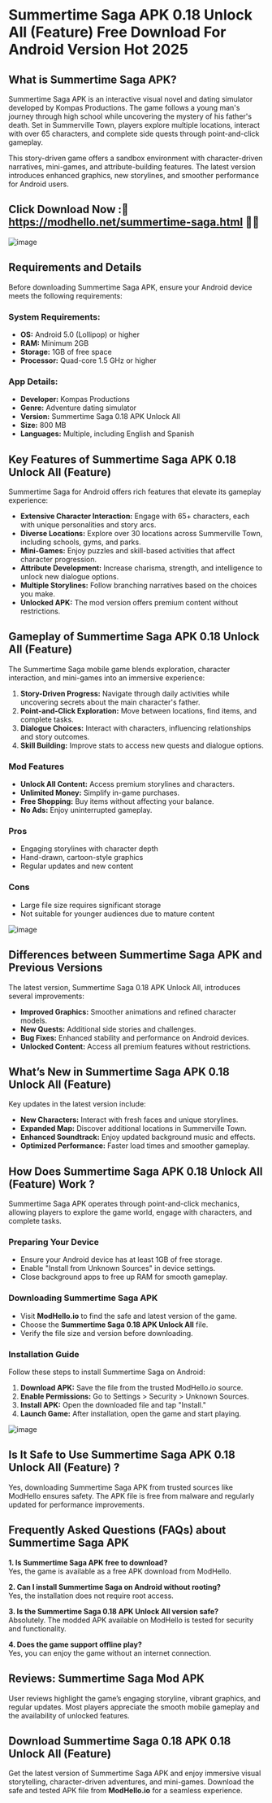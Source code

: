 # Summertime Saga APK 0.18 Unlock All (Feature) Free Download For Android Version Hot 2025

## What is Summertime Saga APK?
Summertime Saga APK is an interactive visual novel and dating simulator developed by Kompas Productions. The game follows a young man's journey through high school while uncovering the mystery of his father's death. Set in Summerville Town, players explore multiple locations, interact with over 65 characters, and complete side quests through point-and-click gameplay. 

This story-driven game offers a sandbox environment with character-driven narratives, mini-games, and attribute-building features. The latest version introduces enhanced graphics, new storylines, and smoother performance for Android users.

## Click Download Now :🔞 https://modhello.net/summertime-saga.html 🔞📲
![image](https://github.com/user-attachments/assets/97b37d21-7256-4f00-ac74-3fde5c108521)


## Requirements and Details
Before downloading Summertime Saga APK, ensure your Android device meets the following requirements:

### **System Requirements:**
- **OS:** Android 5.0 (Lollipop) or higher
- **RAM:** Minimum 2GB
- **Storage:** 1GB of free space
- **Processor:** Quad-core 1.5 GHz or higher

### **App Details:**
- **Developer:** Kompas Productions
- **Genre:** Adventure dating simulator
- **Version:** Summertime Saga 0.18 APK Unlock All
- **Size:** 800 MB
- **Languages:** Multiple, including English and Spanish

## Key Features of Summertime Saga APK 0.18 Unlock All (Feature)
Summertime Saga for Android offers rich features that elevate its gameplay experience:

- **Extensive Character Interaction:** Engage with 65+ characters, each with unique personalities and story arcs.
- **Diverse Locations:** Explore over 30 locations across Summerville Town, including schools, gyms, and parks.
- **Mini-Games:** Enjoy puzzles and skill-based activities that affect character progression.
- **Attribute Development:** Increase charisma, strength, and intelligence to unlock new dialogue options.
- **Multiple Storylines:** Follow branching narratives based on the choices you make.
- **Unlocked APK:** The mod version offers premium content without restrictions.

## Gameplay of Summertime Saga APK 0.18 Unlock All (Feature)
The Summertime Saga mobile game blends exploration, character interaction, and mini-games into an immersive experience:

1. **Story-Driven Progress:** Navigate through daily activities while uncovering secrets about the main character's father.
2. **Point-and-Click Exploration:** Move between locations, find items, and complete tasks.
3. **Dialogue Choices:** Interact with characters, influencing relationships and story outcomes.
4. **Skill Building:** Improve stats to access new quests and dialogue options.

### Mod Features
- **Unlock All Content:** Access premium storylines and characters.
- **Unlimited Money:** Simplify in-game purchases.
- **Free Shopping:** Buy items without affecting your balance.
- **No Ads:** Enjoy uninterrupted gameplay.

### Pros
- Engaging storylines with character depth
- Hand-drawn, cartoon-style graphics
- Regular updates and new content

### Cons
- Large file size requires significant storage
- Not suitable for younger audiences due to mature content

![image](https://github.com/user-attachments/assets/c7f9af31-5894-466f-ab8a-ff2b1b93cfe2)


## Differences between Summertime Saga APK and Previous Versions
The latest version, Summertime Saga 0.18 APK Unlock All, introduces several improvements:

- **Improved Graphics:** Smoother animations and refined character models.
- **New Quests:** Additional side stories and challenges.
- **Bug Fixes:** Enhanced stability and performance on Android devices.
- **Unlocked Content:** Access all premium features without restrictions.

## What’s New in Summertime Saga APK 0.18 Unlock All (Feature)
Key updates in the latest version include:

- **New Characters:** Interact with fresh faces and unique storylines.
- **Expanded Map:** Discover additional locations in Summerville Town.
- **Enhanced Soundtrack:** Enjoy updated background music and effects.
- **Optimized Performance:** Faster load times and smoother gameplay.

## How Does Summertime Saga APK 0.18 Unlock All (Feature) Work ?
Summertime Saga APK operates through point-and-click mechanics, allowing players to explore the game world, engage with characters, and complete tasks.

### Preparing Your Device
- Ensure your Android device has at least 1GB of free storage.
- Enable "Install from Unknown Sources" in device settings.
- Close background apps to free up RAM for smooth gameplay.

### Downloading Summertime Saga APK
- Visit **ModHello.io** to find the safe and latest version of the game.
- Choose the **Summertime Saga 0.18 APK Unlock All** file.
- Verify the file size and version before downloading.

### Installation Guide
Follow these steps to install Summertime Saga on Android:

1. **Download APK:** Save the file from the trusted ModHello.io source.
2. **Enable Permissions:** Go to Settings > Security > Unknown Sources.
3. **Install APK:** Open the downloaded file and tap "Install."
4. **Launch Game:** After installation, open the game and start playing.

![image](https://github.com/user-attachments/assets/55200ca2-8e60-47be-b9fe-9b018a1224cd)


## Is It Safe to Use Summertime Saga APK 0.18 Unlock All (Feature) ?
Yes, downloading Summertime Saga APK from trusted sources like ModHello ensures safety. The APK file is free from malware and regularly updated for performance improvements.

## Frequently Asked Questions (FAQs) about Summertime Saga APK
**1. Is Summertime Saga APK free to download?**  
Yes, the game is available as a free APK download from ModHello.

**2. Can I install Summertime Saga on Android without rooting?**  
Yes, the installation does not require root access.

**3. Is the Summertime Saga 0.18 APK Unlock All version safe?**  
Absolutely. The modded APK available on ModHello is tested for security and functionality.

**4. Does the game support offline play?**  
Yes, you can enjoy the game without an internet connection.

## Reviews: Summertime Saga Mod APK
User reviews highlight the game’s engaging storyline, vibrant graphics, and regular updates. Most players appreciate the smooth mobile gameplay and the availability of unlocked features.

## Download Summertime Saga 0.18 APK 0.18 Unlock All (Feature)
Get the latest version of Summertime Saga APK and enjoy immersive visual storytelling, character-driven adventures, and mini-games. Download the safe and tested APK file from **ModHello.io** for a seamless experience.
